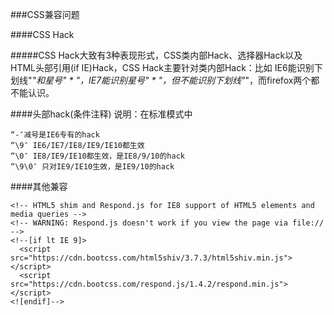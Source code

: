 ###CSS兼容问题

####CSS Hack


#####CSS Hack大致有3种表现形式，CSS类内部Hack、选择器Hack以及HTML头部引用(if IE)Hack，CSS Hack主要针对类内部Hack：比如 IE6能识别下划线"_"和星号" * "，IE7能识别星号" * "，但不能识别下划线"_"，而firefox两个都不能认识。    

####头部hack(条件注释)
    说明：在标准模式中
    
    “-″减号是IE6专有的hack
    “\9″ IE6/IE7/IE8/IE9/IE10都生效
    “\0″ IE8/IE9/IE10都生效，是IE8/9/10的hack
    “\9\0″ 只对IE9/IE10生效，是IE9/10的hack
    
####其他兼容

    <!-- HTML5 shim and Respond.js for IE8 support of HTML5 elements and media queries -->
    <!-- WARNING: Respond.js doesn't work if you view the page via file:// -->
    <!--[if lt IE 9]>
      <script src="https://cdn.bootcss.com/html5shiv/3.7.3/html5shiv.min.js"></script>
      <script src="https://cdn.bootcss.com/respond.js/1.4.2/respond.min.js"></script> 
    <![endif]-->